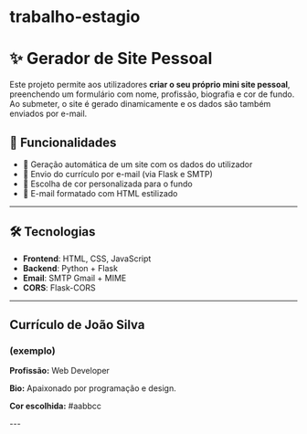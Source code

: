 ﻿# trabalho-estagio
# ✨ Gerador de Site Pessoal

Este projeto permite aos utilizadores **criar o seu próprio mini site pessoal**, preenchendo um formulário com nome, profissão, biografia e cor de fundo. Ao submeter, o site é gerado dinamicamente e os dados são também enviados por e-mail.

## 🚀 Funcionalidades

- 🧾 Geração automática de um site com os dados do utilizador
- 💌 Envio do currículo por e-mail (via Flask e SMTP)
- 🎨 Escolha de cor personalizada para o fundo
- 📧 E-mail formatado com HTML estilizado

---

## 🛠️ Tecnologias

- **Frontend**: HTML, CSS, JavaScript
- **Backend**: Python + Flask
- **Email**: SMTP Gmail + MIME
- **CORS**: Flask-CORS

---
<h2>Currículo de João Silva</h2> <h3>(exemplo)</h3>
<p><strong>Profissão:</strong> Web Developer</p>
<p><strong>Bio:</strong> Apaixonado por programação e design.</p>
<p><strong>Cor escolhida:</strong> #aabbcc</p>
---

